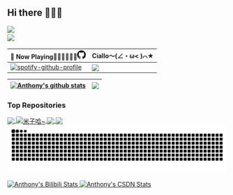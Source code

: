 ## Hi there 🍭🍭🍭

<!--  动态打字效果 -->
  <div>
    <a href="https://Anthony-hcy.github.io">
      <img src="https://readme-typing-svg.demolab.com?font=Fira+Code&pause=600&width=290&lines=Hello！Привет！;Bonjour！こんにちは！&size=27" />
    </a>
  </div>
<!--  计数  -->
<a align="center"> 
  <img src="https://profile-counter.glitch.me/Anthony-hcy/count.svg" />
</a>

<!--  播放器  -->
| 🎵 Now Playing👻👻👻🎃🎃🎃<code><img height="20" alt="github" src="https://github.com/github/explore/blob/main/topics/github/github.png"></code> | Ciallo～(∠・ω< )⌒★|
| ------------------------------------------------------------------------------------------------------------------------------ | ---------------------------------------------------------- |
| [![spotify-github-profile](https://spotify-github-profile.kittinanx.com/api/view?uid=31a7wf7xajnxwfa2bpuszwzgovuu&cover_image=true&theme=natemoo-re&show_offline=true&background_color=121212&interchange=true&bar_color=009dff&bar_color_cover=true)](https://open.spotify.com/) | <img align="center" src="https://tuchuang.voooe.cn/images/2024/09/29/-3.md.jpg"  width="200"/> |
<!--  卡片  -->
| <a href="https://github.com/anuraghazra/github-readme-stats"><img align="center" src="https://github-readme-stats.vercel.app/api?username=Anthony-hcy&show_icons=true&include_all_commits=true&theme=buefy&hide_border=true" alt="Anthony's github stats" /></a> | <a href="https://github.com/anuraghazra/github-readme-stats"><img align="center" src="https://github-readme-stats.vercel.app/api/top-langs/?username=Anthony-hcy&layout=compact&theme=buefy&hide_border=true" /></a> |
| ------------- | ------------- |
<!--
<p>
  <img src="https://github-readme-stats.vercel.app/api?username=Anthony-hcy&show_icons=true&include_all_commits=true&theme=buefy&hide_border=true" alt="Anthony's github stats" width="58%" />
  <img src="https://github-readme-stats.vercel.app/api/top-langs/?username=Anthony-hcy&layout=compact&theme=buefy&hide_border=true" alt="JustSong's Top Langs" width="37%" /> 
</p>
-->
### Top Repositories
<a href="https://github.com/Anthony-hcy/Anthony-hcy.github.io">
  <img align="center"  src="https://github-readme-stats.vercel.app/api/pin/?username=Anthony-hcy&repo=Anthony-hcy.github.io&theme=buefy&show_owner=false" width="400"/>
</a>
<a href="https://tuchuang.voooe.cn/image/zAatE">
  <img align="center" src="https://tuchuang.voooe.cn/images/2024/07/20/-2024-07-20-1157467b035667f95cc06c.md.png" alt="米子哈~" width="200"/>
</a>

<a href="https://github.com/DenverCoder1/github-readme-streak-stats">
  <img align="center" src="https://streak-stats.demolab.com/?user=Anthony-hcy" />
</a>
<a href="https://tuchuang.voooe.cn/image/Cx8Zy">
  <img align="center" src="https://tuchuang.voooe.cn/images/2024/09/28/1000014658.md.jpg"  width="340"/>
</a>

<!--  贪吃蛇 -->
<picture>
  <source media="(prefers-color-scheme: dark)" srcset="https://raw.githubusercontent.com/Anthony-hcy/Anthony-hcy/output/github-contribution-grid-snake-dark.svg">
  <source media="(prefers-color-scheme: light)" srcset="https://raw.githubusercontent.com/Anthony-hcy/Anthony-hcy/output/github-contribution-grid-snake.svg">
  <img alt="github contribution grid snake animation" src="https://raw.githubusercontent.com/Anthony-hcy/Anthony-hcy/output/github-contribution-grid-snake.svg">
</picture>


<a href="https://github.com/songquanpeng/stats-cards">
<p>
  <img src="https://stats.justsong.cn/api/bilibili/?id=694124468" alt="Anthony's Bilibili Stats" width="49%" />
  <img src="https://stats.justsong.cn/api/csdn?id=2301_76911910" alt="Anthony's CSDN Stats" width="49%" /> 
</p>
</a>


<!--
**Anthony-hcy/Anthony-hcy** is a ✨ _special_ ✨ repository because its `README.md` (this file) appears on your GitHub profile.

Here are some ideas to get you started:

- 🔭 I’m currently working on ...
- 🌱 I’m currently learning ...
- 👯 I’m looking to collaborate on ...
- 🤔 I’m looking for help with ...
- 💬 Ask me about ...
- 📫 How to reach me: ...
- 😄 Pronouns: ...
- ⚡ Fun fact: ...
-->
